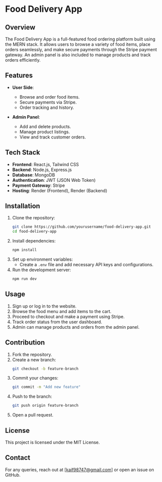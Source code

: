 # Food Delivery App

## Overview
The Food Delivery App is a full-featured food ordering platform built using the MERN stack. It allows users to browse a variety of food items, place orders seamlessly, and make secure payments through the Stripe payment gateway. An admin panel is also included to manage products and track orders efficiently.

## Features
- **User Side**:
  - Browse and order food items.
  - Secure payments via Stripe.
  - Order tracking and history.

- **Admin Panel**:
  - Add and delete products.
  - Manage product listings.
  - View and track customer orders.

## Tech Stack
- **Frontend**: React.js, Tailwind CSS
- **Backend**: Node.js, Express.js
- **Database**: MongoDB
- **Authentication**: JWT (JSON Web Token)
- **Payment Gateway**: Stripe
- **Hosting**: Render (Frontend), Render (Backend)

## Installation
1. Clone the repository:
   ```sh
   git clone https://github.com/yourusername/food-delivery-app.git
   cd food-delivery-app
   ```
2. Install dependencies:
   ```sh
   npm install
   ```
3. Set up environment variables:
   - Create a `.env` file and add necessary API keys and configurations.
4. Run the development server:
   ```sh
   npm run dev
   ```

## Usage
1. Sign up or log in to the website.
2. Browse the food menu and add items to the cart.
3. Proceed to checkout and make a payment using Stripe.
4. Track order status from the user dashboard.
5. Admin can manage products and orders from the admin panel.

## Contribution
1. Fork the repository.
2. Create a new branch:
   ```sh
   git checkout -b feature-branch
   ```
3. Commit your changes:
   ```sh
   git commit -m "Add new feature"
   ```
4. Push to the branch:
   ```sh
   git push origin feature-branch
   ```
5. Open a pull request.

## License
This project is licensed under the MIT License.

## Contact
For any queries, reach out at [kaif98747@gmail.com] or open an issue on GitHub.

